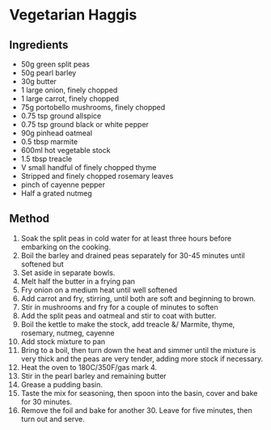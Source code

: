 # Vegetarian Haggis

## Ingredients
* 50g green split peas
* 50g pearl barley
* 30g butter
* 1 large onion, finely chopped
* 1 large carrot, finely chopped
* 75g portobello mushrooms, finely chopped
* 0.75 tsp ground allspice
* 0.75 tsp ground black or white pepper
* 90g pinhead oatmeal
* 0.5 tbsp marmite
* 600ml hot vegetable stock
* 1.5 tbsp treacle
* V small handful of finely chopped thyme
* Stripped and finely chopped rosemary leaves
* pinch of cayenne pepper
* Half a grated nutmeg

## Method
1. Soak the split peas in cold water for at least three hours before embarking on the cooking.
2. Boil the barley and drained peas separately for 30-45 minutes until softened but
3. Set aside in separate bowls.
4. Melt half the butter in a frying pan
5. Fry onion on a medium heat until well softened
6. Add carrot and fry, stirring, until both are soft and beginning to brown. 
7. Stir in mushrooms and fry for a couple of minutes to soften
8. Add the split peas and oatmeal and stir to coat with butter. 
9. Boil the kettle to make the stock, add treacle &/ Marmite, thyme, rosemary, nutmeg, cayenne
10. Add stock mixture to pan
11. Bring to a boil, then turn down the heat and simmer until the mixture is very thick and the peas are very tender, adding more stock if necessary. 
12. Heat the oven to 180C/350F/gas mark 4.
13. Stir in the pearl barley and remaining butter
14. Grease a pudding basin. 
15. Taste the mix for seasoning, then spoon into the basin, cover and bake for 30 minutes.
16. Remove the foil and bake for another 30. Leave for five minutes, then turn out and serve.
